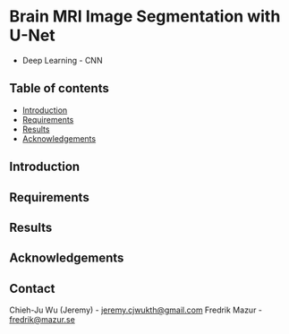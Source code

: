 # Brain MRI Image Segmentation with U-Net
* Deep Learning - CNN


## Table of contents

<!--ts-->
   * [Introduction](#Introfuction)
   * [Requirements](#Requirements)
   * [Results](#Results)
   * [Acknowledgements](#Acknowledgements)
<!--te-->


## Introduction
## Requirements
## Results
## Acknowledgements

<!-- CONTACT -->
## Contact

Chieh-Ju Wu (Jeremy) - jeremy.cjwukth@gmail.com
Fredrik Mazur - fredrik@mazur.se
